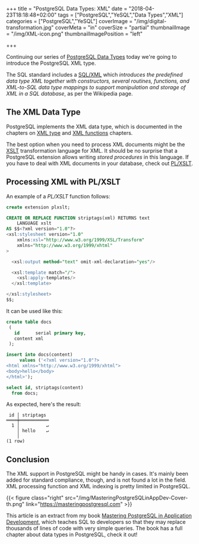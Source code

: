 +++
title = "PostgreSQL Data Types: XML"
date = "2018-04-23T18:18:48+02:00"
tags = ["PostgreSQL","YeSQL","Data Types","XML"]
categories = ["PostgreSQL","YeSQL"]
coverImage = "/img/digital-transformation.jpg"
coverMeta = "in"
coverSize = "partial"
thumbnailImage = "/img/XML-icon.png"
thumbnailImagePosition = "left"

+++

Continuing our series of [PostgreSQL Data Types](/tags/data-types/) today
we're going to introduce the PostgreSQL XML type.

The SQL standard includes a [SQL/XML](https://en.wikipedia.org/wiki/SQL/XML)
which _introduces the predefined data type XML together with constructors,
several routines, functions, and XML-to-SQL data type mappings to support
manipulation and storage of XML in a SQL database_, as per the Wikipedia
page.

<!--more-->
<!--toc-->

## The XML Data Type

PostgreSQL implements the XML data type, which is documented in the chapters
on [XML
type](https://www.postgresql.org/docs/current/static/datatype-xml.html) and
[XML
functions](https://www.postgresql.org/docs/current/static/functions-xml.html)
chapters.

The best option when you need to process XML documents might be the
[XSLT](https://en.wikipedia.org/wiki/XSLT) transformation language for XML.
It should be no surprise that a PostgreSQL extension allows writing *stored
procedures* in this language. If you have to deal with XML documents in your
database, check out [PL/XSLT](https://github.com/petere/plxslt).

## Processing XML with PL/XSLT

An example of a *PL/XSLT* function follows:

~~~ sql
create extension plxslt;

CREATE OR REPLACE FUNCTION striptags(xml) RETURNS text
	LANGUAGE xslt
AS $$<?xml version="1.0"?>
<xsl:stylesheet version="1.0"
    xmlns:xsl="http://www.w3.org/1999/XSL/Transform"
    xmlns="http://www.w3.org/1999/xhtml"
>

  <xsl:output method="text" omit-xml-declaration="yes"/>

  <xsl:template match="/">
    <xsl:apply-templates/>
  </xsl:template>

</xsl:stylesheet>
$$;
~~~

It can be used like this:

~~~ sql
create table docs
 (
   id      serial primary key,
   content xml
 );

insert into docs(content)
     values ('<?xml version="1.0"?>
<html xmlns="http://www.w3.org/1999/xhtml">
<body>hello</body>
</html>');

select id, striptags(content)
  from docs;
~~~

As expected, here's the result:

~~~ psql
 id │ striptags 
════╪═══════════
  1 │          ↵
    │ hello    ↵
    │ 
(1 row)
~~~

## Conclusion

The XML support in PostgreSQL might be handy in cases. It's mainly been
added for standard compliance, though, and is not found a lot in the field.
XML processing function and XML indexing is pretty limited in PostgreSQL.

{{< figure class="right"
             src="/img/MasteringPostgreSQLinAppDev-Cover-th.png"
            link="https://masteringpostgresql.com" >}}
            
This article is an extract from my book [Mastering PostgreSQL in Application
Development](https://masteringpostgresql.com), which teaches SQL to
developers so that they may replace thousands of lines of code with very
simple queries. The book has a full chapter about data types in PostgreSQL,
check it out!

